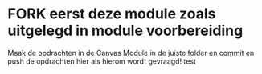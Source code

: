 # FORK eerst deze module zoals uitgelegd in module voorbereiding
Maak de opdrachten in de Canvas Module in de juiste folder en commit en push de opdrachten hier als hierom wordt gevraagd!
test